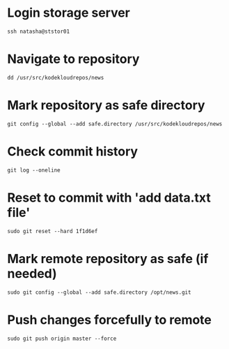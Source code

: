 # Login storage server
```
ssh natasha@ststor01
```
# Navigate to repository
```
dd /usr/src/kodekloudrepos/news
```

# Mark repository as safe directory
```
git config --global --add safe.directory /usr/src/kodekloudrepos/news
```

# Check commit history
```
git log --oneline
```

# Reset to commit with 'add data.txt file'
```
sudo git reset --hard 1f1d6ef
```

# Mark remote repository as safe (if needed)
```
sudo git config --global --add safe.directory /opt/news.git
```

# Push changes forcefully to remote
```
sudo git push origin master --force
```
